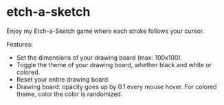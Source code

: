 # etch-a-sketch

Enjoy my Etch-a-Sketch game where each stroke follows your cursor.

Features:

- Set the dimensions of your drawing board (max: 100x100).
- Toggle the theme of your drawing board, whether black and white or colored.
- Reset your entire drawing board.
- Drawing board: opacity goes up by 0.1 every mouse hover. For colored theme, color the color is randomized.
